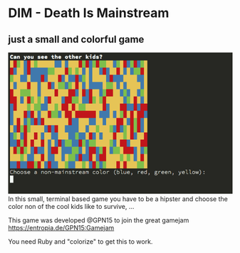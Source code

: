 DIM - Death Is Mainstream
==========================
just a small and colorful game
--------------------------------
![screenshot](./screenshot.png)
In this small, terminal based game you have to be a hipster and choose the color non of the cool kids like to survive, ...

This game was developed @GPN15 to join the great gamejam 
https://entropia.de/GPN15:Gamejam

You need Ruby and "colorize" to get this to work. 